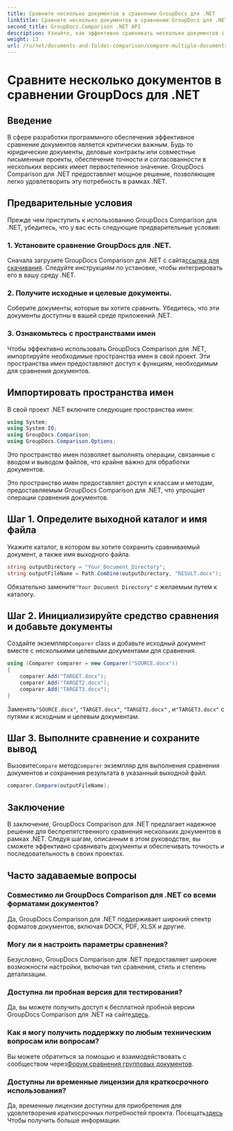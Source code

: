 ```yaml
---
title: Сравните несколько документов в сравнении GroupDocs для .NET
linktitle: Сравните несколько документов в сравнении GroupDocs для .NET
second_title: GroupDocs.Comparison .NET API
description: Узнайте, как эффективно сравнивать несколько документов с помощью GroupDocs Comparison для .NET. Следуйте нашему пошаговому руководству для бесшовной интеграции.
weight: 13
url: /ru/net/documents-and-folder-comparison/compare-multiple-documents-dotnet/
---
```


# Сравните несколько документов в сравнении GroupDocs для .NET

## Введение
В сфере разработки программного обеспечения эффективное сравнение документов является критически важным. Будь то юридические документы, деловые контракты или совместные письменные проекты, обеспечение точности и согласованности в нескольких версиях имеет первостепенное значение. GroupDocs Comparison для .NET предоставляет мощное решение, позволяющее легко удовлетворить эту потребность в рамках .NET.
## Предварительные условия
Прежде чем приступить к использованию GroupDocs Comparison для .NET, убедитесь, что у вас есть следующие предварительные условия:
### 1. Установите сравнение GroupDocs для .NET.
 Сначала загрузите GroupDocs Comparison для .NET с сайта[ссылка для скачивания](https://releases.groupdocs.com/comparison/net/). Следуйте инструкциям по установке, чтобы интегрировать его в вашу среду .NET.
### 2. Получите исходные и целевые документы.
Соберите документы, которые вы хотите сравнить. Убедитесь, что эти документы доступны в вашей среде приложений .NET.
### 3. Ознакомьтесь с пространствами имен
Чтобы эффективно использовать GroupDocs Comparison для .NET, импортируйте необходимые пространства имен в свой проект. Эти пространства имен предоставляют доступ к функциям, необходимым для сравнения документов.

## Импортировать пространства имен
В свой проект .NET включите следующие пространства имен:

```csharp
using System;
using System.IO;
using GroupDocs.Comparison;
using GroupDocs.Comparison.Options;
```
Это пространство имен позволяет выполнять операции, связанные с вводом и выводом файлов, что крайне важно для обработки документов.

Это пространство имен предоставляет доступ к классам и методам, предоставляемым GroupDocs Comparison для .NET, что упрощает операции сравнения документов.
## Шаг 1. Определите выходной каталог и имя файла
Укажите каталог, в котором вы хотите сохранить сравниваемый документ, а также имя выходного файла.
```csharp
string outputDirectory = "Your Document Directory";
string outputFileName = Path.Combine(outputDirectory, "RESULT.docx");
```
 Обязательно замените`"Your Document Directory"` с желаемым путем к каталогу.
## Шаг 2. Инициализируйте средство сравнения и добавьте документы
 Создайте экземпляр`Comparer` class и добавьте исходный документ вместе с несколькими целевыми документами для сравнения.
```csharp
using (Comparer comparer = new Comparer("SOURCE.docx"))
{
    comparer.Add("TARGET.docx");
    comparer.Add("TARGET2.docx");
    comparer.Add("TARGET3.docx");
}
```
 Заменять`"SOURCE.docx"`, `"TARGET.docx"`, `"TARGET2.docx"` , и`"TARGET3.docx"` с путями к исходным и целевым документам.
## Шаг 3. Выполните сравнение и сохраните вывод
 Вызовите`Compare` метод`Comparer` экземпляр для выполнения сравнения документов и сохранения результата в указанный выходной файл.
```csharp
comparer.Compare(outputFileName);
```

## Заключение
В заключение, GroupDocs Comparison для .NET предлагает надежное решение для беспрепятственного сравнения нескольких документов в рамках .NET. Следуя шагам, описанным в этом руководстве, вы сможете эффективно сравнивать документы и обеспечивать точность и последовательность в своих проектах.
## Часто задаваемые вопросы
### Совместимо ли GroupDocs Comparison для .NET со всеми форматами документов?
Да, GroupDocs Comparison для .NET поддерживает широкий спектр форматов документов, включая DOCX, PDF, XLSX и другие.
### Могу ли я настроить параметры сравнения?
Безусловно, GroupDocs Comparison для .NET предоставляет широкие возможности настройки, включая тип сравнения, стиль и степень детализации.
### Доступна ли пробная версия для тестирования?
 Да, вы можете получить доступ к бесплатной пробной версии GroupDocs Comparison для .NET на сайте[здесь](https://releases.groupdocs.com/).
### Как я могу получить поддержку по любым техническим вопросам или вопросам?
 Вы можете обратиться за помощью и взаимодействовать с сообществом через[Форум сравнения групповых документов](https://forum.groupdocs.com/c/comparison/12).
### Доступны ли временные лицензии для краткосрочного использования?
Да, временные лицензии доступны для приобретения для удовлетворения краткосрочных потребностей проекта. Посещать[здесь](https://purchase.groupdocs.com/temporary-license/) Чтобы получить больше информации.